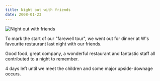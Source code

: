```yaml
---
title: Night out with friends
date: 2008-01-23
---
```


![Night out with friends](https://source.unsplash.com/X6cChncECA8/1600x900)

To mark the start of our "farewell tour", we went out for dinner at W's favourite restaurant last night with our friends.

Good food, great company, a wonderful restaurant and fantastic staff all contributed to a night to remember.

4 days left until we meet the children and some major upside-downage occurs.